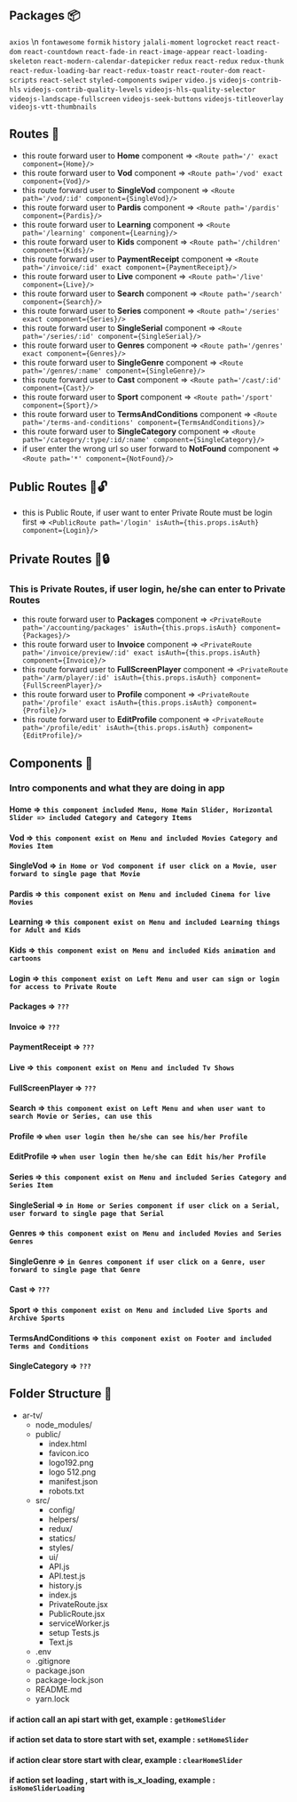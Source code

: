 ## Packages :package:
`axios` \n
`fontawesome`
`formik`
`history`
`jalali-moment`
`logrocket`
`react`
`react-dom`
`react-countdown`
`react-fade-in`
`react-image-appear`
`react-loading-skeleton`
`react-modern-calendar-datepicker`
`redux`
`react-redux`
`redux-thunk`
`react-redux-loading-bar`
`react-redux-toastr`
`react-router-dom`
`react-scripts`
`react-select`
`styled-components`
`swiper`
`video.js`
`videojs-contrib-hls`
`videojs-contrib-quality-levels`
`videojs-hls-quality-selector`
`videojs-landscape-fullscreen`
`videojs-seek-buttons`
`videojs-titleoverlay`
`videojs-vtt-thumbnails` 


## Routes :door:
* this route forward user to __Home__ component                         => `<Route path='/' exact component={Home}/>`
* this route forward user to __Vod__ component                          => `<Route path='/vod' exact component={Vod}/>`
* this route forward user to __SingleVod__ component                    => `<Route path='/vod/:id' component={SingleVod}/>`
* this route forward user to __Pardis__ component                       => `<Route path='/pardis' component={Pardis}/>`
* this route forward user to __Learning__ component                     => `<Route path='/learning' component={Learning}/>`
* this route forward user to __Kids__ component                         => `<Route path='/children' component={Kids}/>`
* this route forward user to __PaymentReceipt__ component               => `<Route path='/invoice/:id' exact component={PaymentReceipt}/>`
* this route forward user to __Live__ component                         => `<Route path='/live' component={Live}/>`
* this route forward user to __Search__ component                       => `<Route path='/search' component={Search}/>`
* this route forward user to __Series__ component                       => `<Route path='/series' exact component={Series}/>`
* this route forward user to __SingleSerial__ component                 => `<Route path='/series/:id' component={SingleSerial}/>`
* this route forward user to __Genres__ component                       => `<Route path='/genres' exact component={Genres}/>`
* this route forward user to __SingleGenre__ component                  => `<Route path='/genres/:name' component={SingleGenre}/>`
* this route forward user to __Cast__ component                         => `<Route path='/cast/:id' component={Cast}/>`
* this route forward user to __Sport__ component                        => `<Route path='/sport' component={Sport}/>`
* this route forward user to __TermsAndConditions__ component           => `<Route path='/terms-and-conditions' component={TermsAndConditions}/>`
* this route forward user to __SingleCategory__ component               => `<Route path='/category/:type/:id/:name' component={SingleCategory}/>`
* if user enter the wrong url so user forward to __NotFound__ component => `<Route path='*' component={NotFound}/>`


## Public Routes :door::unlock:
* this is Public Route, if user want to enter Private Route must be login first  => `<PublicRoute path='/login' isAuth={this.props.isAuth} component={Login}/>`


## Private Routes :door::lock:
### This is Private Routes, if user login, he/she can enter to Private Routes
* this route forward user to __Packages__ component                     => `<PrivateRoute path='/accounting/packages' isAuth={this.props.isAuth} component={Packages}/>`
* this route forward user to __Invoice__ component                      => `<PrivateRoute path='/invoice/preview/:id' exact isAuth={this.props.isAuth} component={Invoice}/>`
* this route forward user to __FullScreenPlayer__ component             => `<PrivateRoute path='/arm/player/:id' isAuth={this.props.isAuth} component={FullScreenPlayer}/>`
* this route forward user to __Profile__ component                      => `<PrivateRoute path='/profile' exact isAuth={this.props.isAuth} component={Profile}/>`
* this route forward user to __EditProfile__ component                  => `<PrivateRoute path='/profile/edit' isAuth={this.props.isAuth} component={EditProfile}/>`


## Components :pushpin:
### Intro components and what they are doing in app
#### Home => `this component included Menu, Home Main Slider, Horizontal Slider => included Category and Category Items`
#### Vod  => `this component exist on Menu and included Movies Category and Movies Item`
#### SingleVod  => `in Home or Vod component if user click on a Movie, user forward to single page that Movie`
#### Pardis  => `this component exist on Menu and included Cinema for live Movies`
#### Learning  => `this component exist on Menu and included Learning things for Adult and Kids`
#### Kids  => `this component exist on Menu and included Kids animation and cartoons`
#### Login  => `this component exist on Left Menu and user can sign or login for access to Private Route`
#### Packages  => `???`
#### Invoice  => `???`
#### PaymentReceipt  => `???`
#### Live  => `this component exist on Menu and included Tv Shows`
#### FullScreenPlayer  => `???`
#### Search => `this component exist on Left Menu and when user want to search Movie or Series, can use this`
#### Profile => `when user login then he/she can see his/her Profile`
#### EditProfile => `when user login then he/she can Edit his/her Profile`
#### Series => `this component exist on Menu and included Series Category and Series Item`
#### SingleSerial => `in Home or Series component if user click on a Serial, user forward to single page that Serial`
#### Genres => `this component exist on Menu and included Movies and Series Genres`
#### SingleGenre => `in Genres component if user click on a Genre, user forward to single page that Genre`
#### Cast => `???`
#### Sport => `this component exist on Menu and included Live Sports and Archive Sports`
#### TermsAndConditions => `this component exist on Footer and included Terms and Conditions`
#### SingleCategory => `???`


## Folder Structure :file_folder:
- ar-tv/
  - node_modules/  
  - public/
    - index.html
    - favicon.ico
    - logo192.png
    - logo 512.png
    - manifest.json
    - robots.txt 
  - src/
    - config/
    - helpers/
    - redux/
    - statics/
    - styles/
    - ui/
    - API.js
    - API.test.js
    - history.js
    - index.js
    - PrivateRoute.jsx
    - PublicRoute.jsx
    - serviceWorker.js
    - setup Tests.js
    - Text.js
  - .env
  - .gitignore
  - package.json
  - package-lock.json
  - README.md
  - yarn.lock
 














#### if action call an api start with get,              example : `getHomeSlider`
#### if action set data to store start with set,        example : `setHomeSlider`
#### if action clear store start with clear,            example : `clearHomeSlider`
#### if action set loading , start with is_x_loading,   example : `isHomeSliderLoading`
